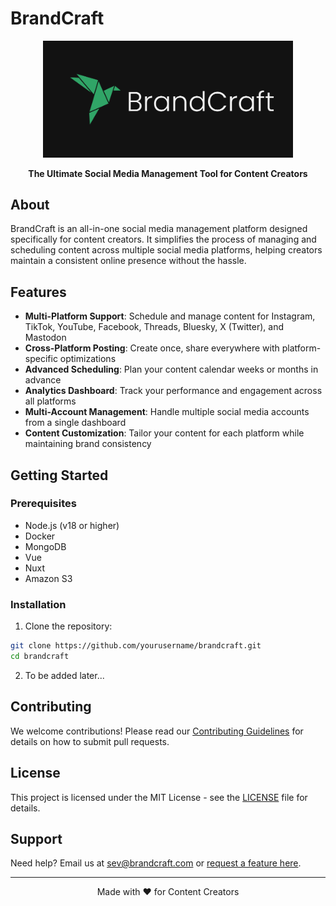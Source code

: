 # BrandCraft

<p align="center">
  <img src="perfect_logo_full.png" alt="BrandCraft Logo" width="400"/>
</p>

<p align="center">
  <strong>The Ultimate Social Media Management Tool for Content Creators</strong>
</p>

## About

BrandCraft is an all-in-one social media management platform designed specifically for content creators. It simplifies the process of managing and scheduling content across multiple social media platforms, helping creators maintain a consistent online presence without the hassle.

## Features

- **Multi-Platform Support**: Schedule and manage content for Instagram, TikTok, YouTube, Facebook, Threads, Bluesky, X (Twitter), and Mastodon
- **Cross-Platform Posting**: Create once, share everywhere with platform-specific optimizations
- **Advanced Scheduling**: Plan your content calendar weeks or months in advance
- **Analytics Dashboard**: Track your performance and engagement across all platforms
- **Multi-Account Management**: Handle multiple social media accounts from a single dashboard
- **Content Customization**: Tailor your content for each platform while maintaining brand consistency

## Getting Started

### Prerequisites

- Node.js (v18 or higher)
- Docker
- MongoDB
- Vue
- Nuxt
- Amazon S3

### Installation

1. Clone the repository:

```bash
git clone https://github.com/yourusername/brandcraft.git
cd brandcraft
```

2. To be added later...

## Contributing

We welcome contributions! Please read our [Contributing Guidelines](CONTRIBUTING.md) for details on how to submit pull requests.

## License

This project is licensed under the MIT License - see the [LICENSE](LICENSE) file for details.

## Support

Need help? Email us at sev@brandcraft.com or [request a feature here](https://insigh.to/b/brandcraftart).

---

<p align="center">Made with ❤️ for Content Creators</p>
